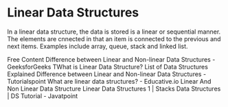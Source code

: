 # Linear Data Structures

In a linear data structure, the data is stored is a linear or sequential manner. The elements are cnnected in that an item is connected to the previous and next items. Examples include array, queue, stack and linked list.

<ResourceGroupTitle>Free Content</ResourceGroupTitle>
<BadgeLink badgeText='Read' colorScheme='yellow' href='hhttps://www.geeksforgeeks.org/difference-between-linear-and-non-linear-data-structures/#:~:text=Linear%20data%20structures%20are%20easy,queue%2C%20linked%20list%2C%20etc.&text=The%20array%20is%20a%20type,basic%20and%20fundamental%20data%20structures.'>Difference between Linear and Non-linear Data Structures - GeeksforGeeks</BadgeLink>
<BadgeLink badgeText='Read' colorScheme="yellow" href='https://www.upgrad.com/blog/what-is-linear-data-structure/'>TWhat is Linear Data Structure? List of Data Structures Explained</BadgeLink>
<BadgeLink badgeText='Read' colorScheme="yellow" href='https://www.tutorialspoint.com/difference-between-linear-and-non-linear-data-structures'>Difference between Linear and Non-linear Data Structures - Tutorialspoint</BadgeLink>
<BadgeLink badgeText='Read' colorScheme="yellow" href='https://www.educative.io/answers/what-are-linear-data-structures'>What are linear data structures? - Educative.io</BadgeLink>
<BadgeLink badgeText='Watch' href='https://www.youtube.com/watch?v=lFmKgjuPuHw'>Linear And Non Linear Data Structure</BadgeLink>
<BadgeLink badgeText='Watch' href='https://www.youtube.com/watch?v=Xo-HASLGZmU'>Linear Data Structures 1 | Stacks</BadgeLink>
<BadgeLink badgeText='Watch' href='https://www.javatpoint.com/data-structure-tutorial'>Data Structures | DS Tutorial - Javatpoint</BadgeLink>
